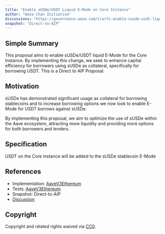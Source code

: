 ```yaml
---
title: "Enable sUSDe/USDT Liquid E-Mode on Core Instance"
author: "Aave Chan Initiative"
discussions: "https://governance.aave.com/t/arfc-enable-susde-usdt-liquid-e-mode-on-core-instance/19939"
snapshot: "Direct-to-AIP"
---
```


## Simple Summary

This proposal aims to enable sUSDe/USDT liquid E-Mode for the Core Instance. By implementing this change, we seek to enhance capital efficiency for borrowers using sUSDe as collateral, specifically for borrowing USDT. This is a Direct to AIP Proposal.

## Motivation

sUSDe has demonstrated significant usage as collateral for borrowing stablecoins and to increase borrowing options we now look to enable E-Mode for USDT borrows against sUSDe.

By implementing this proposal, we aim to optimize the use of sUSDe within the Aave ecosystem, attracting more liquidity and providing more options for both borrowers and lenders.

## Specification

USDT on the Core instance will be added to the sUSDe stablecoin E-Mode

## References

- Implementation: [AaveV3Ethereum](https://github.com/bgd-labs/aave-proposals-v3/blob/main/src/20241125_AaveV3Ethereum_EnableSUSDeUSDTLiquid/AaveV3Ethereum_EnableSUSDeUSDTLiquid_20241125.sol)
- Tests: [AaveV3Ethereum](https://github.com/bgd-labs/aave-proposals-v3/blob/main/src/20241125_AaveV3Ethereum_EnableSUSDeUSDTLiquid/AaveV3Ethereum_EnableSUSDeUSDTLiquid_20241125.t.sol)
- Snapshot: Direct-to-AIP
- [Discussion](https://governance.aave.com/t/arfc-enable-susde-usdt-liquid-e-mode-on-core-instance/19939)

## Copyright

Copyright and related rights waived via [CC0](https://creativecommons.org/publicdomain/zero/1.0/).
